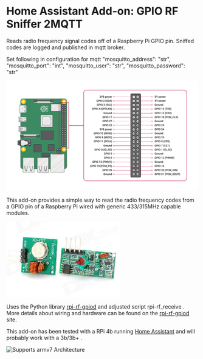 # Home Assistant Add-on: GPIO RF Sniffer 2MQTT

Reads radio frequency signal codes off of a Raspberry Pi GPIO pin. Sniffed codes are logged and published in mqtt broker.

Set following in configuration for mqtt
    "mosquitto_address": "str",
    "mosquitto_port": "int",
    "mosquitto_user": "str",
    "mosquitto_password": "str" 

![GPIO pin layout][gpio-pins]

This add-on provides a simple way to read the radio frequency codes from a GPIO pin of a Raspberry Pi wired with generic 433/315MHz capable modules.

![RF hardware][rf-hardware]

Uses the Python library [rpi-rf-gpiod] and adjusted script rpi-rf_receive .  More details about wiring and hardware can be found on the [rpi-rf-gpiod] site.

This add-on has been tested with a RPi 4b running [Home Assistant] and will probably work with a 3b/3b+ .

![Supports armv7 Architecture][armv7-shield]

[armv7-shield]: https://img.shields.io/badge/armv7-yes-green.svg
[rpi-rf-gpiod]: https://pypi.org/project/rpi-rf-gpiod/
[gpio-pins]: https://github.com/darthsebulba04/hassio-gpio-rf/raw/master/GPIO.png
[rf-hardware]: https://github.com/darthsebulba04/hassio-gpio-rf/raw/master/rf-boards.png
[Home Assistant]: https://www.home-assistant.io
